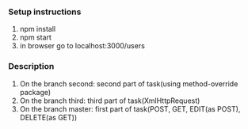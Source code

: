 ### Setup instructions
1. npm install
1. npm start
1. in browser go to localhost:3000/users

### Description
1. On the branch second: second part of task(using method-override package)
1. On the branch third: third part of task(XmlHttpRequest)
1. On the branch master: first part of task(POST, GET, EDIT(as POST), DELETE(as GET))
